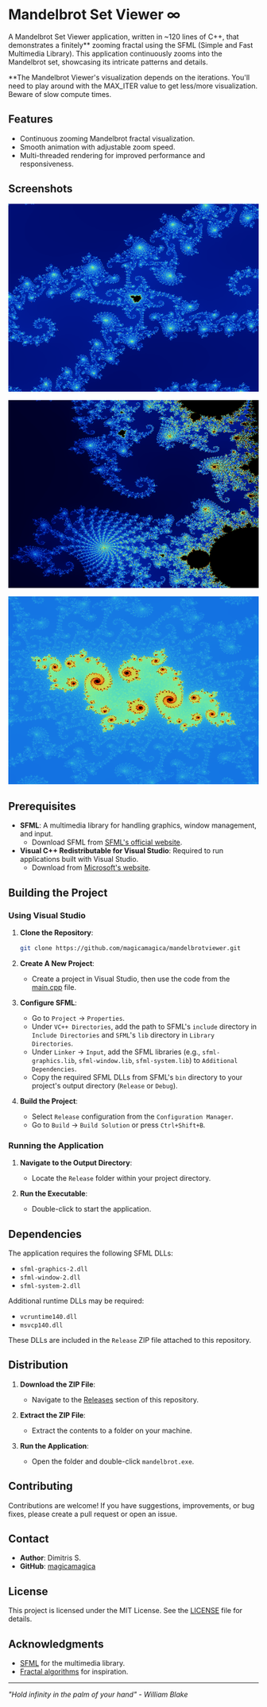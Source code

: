 # Mandelbrot Set Viewer ∞

A Mandelbrot Set Viewer application, written in ~120 lines of C++, that demonstrates a finitely** zooming fractal using the SFML (Simple and Fast Multimedia Library). This application continuously zooms into the Mandelbrot set, showcasing its intricate patterns and details.

**The Mandelbrot Viewer's visualization depends on the iterations. You'll need to play around with the MAX_ITER value to get less/more visualization. Beware of slow compute times.

## Features

- Continuous zooming Mandelbrot fractal visualization.
- Smooth animation with adjustable zoom speed.
- Multi-threaded rendering for improved performance and responsiveness.

## Screenshots

![1200 Iterations](mandrelbotviewer_S0Kx6BtWGn.png)

![1200 Iterations](mandrelbotviewer_jum7R3aTid.png)

![8000 Iterations](mandrelbotviewer_jjupowrkAf.png)

## Prerequisites

- **SFML**: A multimedia library for handling graphics, window management, and input.
  - Download SFML from [SFML's official website](https://www.sfml-dev.org/download.php).
- **Visual C++ Redistributable for Visual Studio**: Required to run applications built with Visual Studio.
  - Download from [Microsoft's website](https://support.microsoft.com/en-us/help/2977003/the-latest-supported-visual-c-downloads).

## Building the Project

### Using Visual Studio

1. **Clone the Repository**:
   ```bash
   git clone https://github.com/magicamagica/mandelbrotviewer.git
   ```

2. **Create A New Project**:
   - Create a project in Visual Studio, then use the code from the [main.cpp](main.cpp) file.

3. **Configure SFML**:
   - Go to `Project` -> `Properties`.
   - Under `VC++ Directories`, add the path to SFML's `include` directory in `Include Directories` and `SFML`'s `lib` directory in `Library Directories`.
   - Under `Linker` -> `Input`, add the SFML libraries (e.g., `sfml-graphics.lib`, `sfml-window.lib`, `sfml-system.lib`) to `Additional Dependencies`.
   - Copy the required SFML DLLs from SFML's `bin` directory to your project's output directory (`Release` or `Debug`).

4. **Build the Project**:
   - Select `Release` configuration from the `Configuration Manager`.
   - Go to `Build` -> `Build Solution` or press `Ctrl+Shift+B`.

### Running the Application

1. **Navigate to the Output Directory**:
   - Locate the `Release` folder within your project directory.

2. **Run the Executable**:
   - Double-click to start the application.

## Dependencies

The application requires the following SFML DLLs:
- `sfml-graphics-2.dll`
- `sfml-window-2.dll`
- `sfml-system-2.dll`

Additional runtime DLLs may be required:
- `vcruntime140.dll`
- `msvcp140.dll`

These DLLs are included in the `Release` ZIP file attached to this repository.

## Distribution

1. **Download the ZIP File**:
   - Navigate to the [Releases](https://github.com/magicamagica/mandelbrotviewer/releases) section of this repository.

2. **Extract the ZIP File**:
   - Extract the contents to a folder on your machine.

3. **Run the Application**:
   - Open the folder and double-click `mandelbrot.exe`.

## Contributing

Contributions are welcome! If you have suggestions, improvements, or bug fixes, please create a pull request or open an issue.

## Contact

- **Author**: Dimitris S.
- **GitHub**: [magicamagica](https://github.com/magicamagica)

## License

This project is licensed under the MIT License. See the [LICENSE](LICENSE) file for details.

## Acknowledgments

- [SFML](https://www.sfml-dev.org/) for the multimedia library.
- [Fractal algorithms](https://en.wikipedia.org/wiki/Mandelbrot_set) for inspiration.

---

_"Hold infinity in the palm of your hand"_ - *William Blake*
